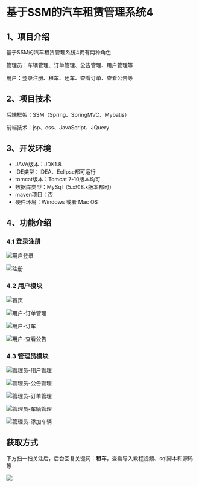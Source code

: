 # 基于SSM的汽车租赁管理系统4

## 1、项目介绍

基于SSM的汽车租赁管理系统4拥有两种角色

管理员：车辆管理、订单管理、公告管理、用户管理等

用户：登录注册、租车、还车、查看订单、查看公告等


## 2、项目技术

后端框架：SSM（Spring、SpringMVC、Mybatis）

前端技术：jsp、css、JavaScript、JQuery

## 3、开发环境

- JAVA版本：JDK1.8
- IDE类型：IDEA、Eclipse都可运行
- tomcat版本：Tomcat 7-10版本均可
- 数据库类型：MySql（5.x和8.x版本都可） 
- maven项目：否
- 硬件环境：Windows 或者 Mac OS


## 4、功能介绍

### 4.1 登录注册

![用户登录](https://www.codeshop.fun/Typora-Images/202208022045091.jpg)

![注册](https://www.codeshop.fun/Typora-Images/202208022045299.jpg)

### 4.2 用户模块

![首页](https://www.codeshop.fun/Typora-Images/202208022045063.jpg)

![用户-订单管理](https://www.codeshop.fun/Typora-Images/202208022045806.jpg)

![用户-订车](https://www.codeshop.fun/Typora-Images/202208022046735.jpg)

![用户-查看公告](https://www.codeshop.fun/Typora-Images/202208022046212.jpg)

### 4.3 管理员模块

![管理员-用户管理](https://www.codeshop.fun/Typora-Images/202208022046469.jpg)

![管理员-公告管理](https://www.codeshop.fun/Typora-Images/202208022046548.jpg)

![管理员-订单管理](https://www.codeshop.fun/Typora-Images/202208022046380.jpg)

![管理员-车辆管理](https://www.codeshop.fun/Typora-Images/202208022046758.jpg)

![管理员-添加车辆](https://www.codeshop.fun/Typora-Images/202208022046811.jpg)

## 获取方式

下方扫一扫关注后，后台回复关键词：**租车**，查看导入教程视频、sql脚本和源码等

 ![](https://www.codeshop.fun/Typora-Images/202205281253739.png)
